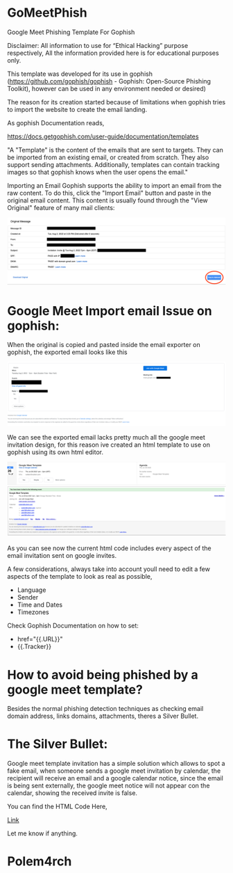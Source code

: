 # GoMeetPhish
Google Meet Phishing Template For Gophish



Disclaimer: All information to use for “Ethical Hacking” purpose respectively,  All the information provided here is for educational purposes only.



This template was developed for its use in gophish (https://github.com/gophish/gophish - Gophish: Open-Source Phishing Toolkit), however can be used in any environment needed or desired)

The reason for its creation started because of limitations when gophish tries to import the website to create the email landing.

As gophish Documentation reads,

https://docs.getgophish.com/user-guide/documentation/templates

"A "Template" is the content of the emails that are sent to targets. They can be imported from an existing email, or created from scratch. They also support sending attachments.
Additionally, templates can contain tracking images so that gophish knows when the user opens the email."

Importing an Email
Gophish supports the ability to import an email from the raw content. To do this, click the "Import Email" button and paste in the original email content. This content is usually found through the "View Original" feature of many mail clients:


![](Images/original.png)


# Google Meet Import email Issue on gophish:

When the original is copied and pasted inside the email exporter on gophish, the exported email looks like this

![](Images/Result.png)


 We can see the exported email lacks pretty much all the google meet invitation design, for this reason ive created an html template to use on gophish using its own html editor.

![](Images/Meet.png)

 As you can see now the current html code includes every aspect of the email invitation sent on google invites.

 A few considerations, always take into account youll need to edit a few aspects of the template to look as real as possible,



* Language
* Sender
* Time and Dates
* Timezones

Check Gophish Documentation on how to set:

* href="{{.URL}}"
* {{.Tracker}}

 
 
# How to avoid being phished by a google meet template?

Besides the normal phishing detection techniques as checking email domain address, links domains, attachments, theres a Silver Bullet.

# The Silver Bullet:

Google meet template invitation has a simple solution which allows to spot a fake email, when someone sends a google meet invitation by calendar, the recipient will receive an email and a google calendar notice, since the email is being sent externally, the google meet notice will not appear con the calendar, showing the received invite is false.


You can find the HTML Code Here,

[Link](/Code/Gomeetphishing.html)


Let me know if anything.

# Polem4rch

